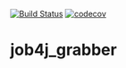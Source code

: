[![Build Status](https://travis-ci.org/AlexeyEsipov/-job4j_grabber.svg?branch=main)](https://travis-ci.org/AlexeyEsipov/-job4j_grabber)
[![codecov](https://codecov.io/gh/AlexeyEsipov/-job4j_grabber/branch/main/graph/badge.svg?token=80DC3I5FWM)](https://codecov.io/gh/AlexeyEsipov/-job4j_grabber)

# job4j_grabber